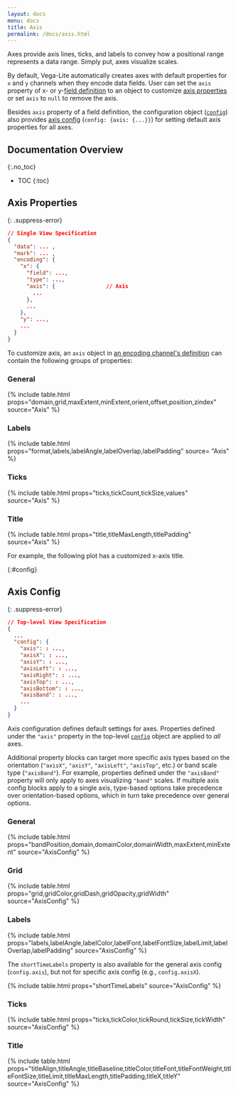 ```yaml
---
layout: docs
menu: docs
title: Axis
permalink: /docs/axis.html
---
```


Axes provide axis lines, ticks, and labels to convey how a positional range represents a data range. Simply put, axes visualize scales.

By default, Vega-Lite automatically creates axes with default properties for `x` and `y` channels when they encode data fields.
User can set the `axis` property of x- or y-[field definition](encoding.html#field) to an object to customize [axis properties](#axis-properties) or set `axis` to `null` to remove the axis.

Besides `axis` property of a field definition, the configuration object ([`config`](config.html)) also provides [axis config](#config) (`config: {axis: {...}}`) for setting default axis properties for all axes.


## Documentation Overview
{:.no_toc}

* TOC
{:toc}


<!--TODO: add default behavior for each property -->

## Axis Properties


{: .suppress-error}
```json
// Single View Specification
{
  "data": ... ,
  "mark": ... ,
  "encoding": {
    "x": {
      "field": ...,
      "type": ...,
      "axis": {                // Axis
        ...
      },
      ...
    },
    "y": ...,
    ...
  }
}
```

To customize axis, an `axis` object in [an encoding channel's definition](encoding.html) can contain the following groups of properties:

### General

{% include table.html props="domain,grid,maxExtent,minExtent,orient,offset,position,zindex" source="Axis" %}

### Labels

{% include table.html props="format,labels,labelAngle,labelOverlap,labelPadding" source= "Axis" %}

### Ticks

{% include table.html props="ticks,tickCount,tickSize,values" source="Axis" %}

### Title

{% include table.html props="title,titleMaxLength,titlePadding" source="Axis" %}

For example, the following plot has a customized x-axis title.

<div class="vl-example" data-name="bar_1d"></div>

<!--
### Custom Axis Encodings

**TODO** (We have `encoding` property akin to [Vega's axis `encode`](https://vega.github.io/vega/docs/axes/#custom-axis-encodings), but within each element's block, we do not have `enter/update/exit`.)
-->

{:#config}
## Axis Config

{: .suppress-error}
```json
// Top-level View Specification
{
  ...
  "config": {
    "axis": : ...,
    "axisX": : ...,
    "axisY": : ...,
    "axisLeft": : ...,
    "axisRight": : ...,
    "axisTop": : ...,
    "axisBottom": : ...,
    "axisBand": : ...,
    ...
  }
}
```

Axis configuration defines default settings for axes. Properties defined under the `"axis"` property in the top-level [`config`](config.html) object are applied to _all_ axes.

Additional property blocks can target more specific axis types based on the orientation (`"axisX"`, `"axisY"`, `"axisLeft"`, `"axisTop"`, etc.) or band scale type (`"axisBand"`). For example, properties defined under the `"axisBand"` property will only apply to axes visualizing `"band"` scales. If multiple axis config blocks apply to a single axis, type-based options take precedence over orientation-based options, which in turn take precedence over general options.

### General

{% include table.html props="bandPosition,domain,domainColor,domainWidth,maxExtent,minExtent" source="AxisConfig" %}

### Grid

{% include table.html props="grid,gridColor,gridDash,gridOpacity,gridWidth" source="AxisConfig" %}

### Labels

{% include table.html props="labels,labelAngle,labelColor,labelFont,labelFontSize,labelLimit,labelOverlap,labelPadding" source="AxisConfig" %}

The `shortTimeLabels` property is also available for the general axis config (`config.axis`), but not for specific axis config (e.g., `config.axisX`).

{% include table.html props="shortTimeLabels" source="AxisConfig" %}

### Ticks

{% include table.html props="ticks,tickColor,tickRound,tickSize,tickWidth" source="AxisConfig" %}

### Title

{% include table.html props="titleAlign,titleAngle,titleBaseline,titleColor,titleFont,titleFontWeight,titleFontSize,titleLimit,titleMaxLength,titlePadding,titleX,titleY" source="AxisConfig" %}
<!-- hide as `grid` in axis config does not work yet.
### Axis Config Example

Setting axis config's `domain` and `grid` to `false` hides all axis domain lines and grids.

<div class="vl-example" data-name="scatter_no_axis_domain_grid"></div> -->

